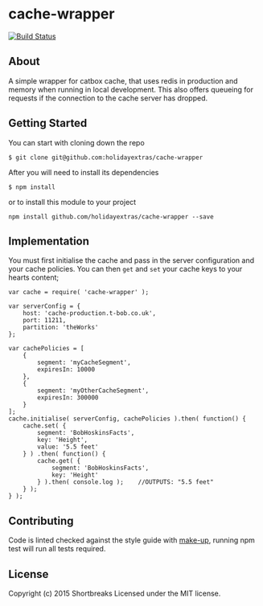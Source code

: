 # cache-wrapper

[![Build Status](https://api.shippable.com/projects/55f69ce19dd02e0b009e7384/badge?branchName=master)](https://app.shippable.com/projects/55f69ce19dd02e0b009e7384/builds/latest)

## About

A simple wrapper for catbox cache, that uses redis in production and memory when running in local development. This also offers queueing for requests if the connection to the cache server has dropped.

## Getting Started

You can start with cloning down the repo

```
$ git clone git@github.com:holidayextras/cache-wrapper
```

After you will need to install its dependencies

```
$ npm install
```

or to install this module to your project

```
npm install github.com/holidayextras/cache-wrapper --save
```

## Implementation

You must first initialise the cache and pass in the server configuration and your cache policies. You can then `get` and `set` your cache keys to your hearts content;

```
var cache = require( 'cache-wrapper' );

var serverConfig = {
	host: 'cache-production.t-bob.co.uk',
	port: 11211,
	partition: 'theWorks'
};

var cachePolicies = [
	{
		segment: 'myCacheSegment',
		expiresIn: 10000
	},
	{
		segment: 'myOtherCacheSegment',
		expiresIn: 300000
	}
];
cache.initialise( serverConfig, cachePolicies ).then( function() {
	cache.set( {
		segment: 'BobHoskinsFacts',
		key: 'Height',
		value: '5.5 feet'
	} ) .then( function() {
		cache.get( {
			segment: 'BobHoskinsFacts',
			key: 'Height'
		} ).then( console.log );	//OUTPUTS: "5.5 feet"
	} );
} );
```

## Contributing

Code is linted checked against the style guide with [make-up](https://github.com/holidayextras/make-up), running npm test will run all tests required.

## License
Copyright (c) 2015 Shortbreaks
Licensed under the MIT license.
